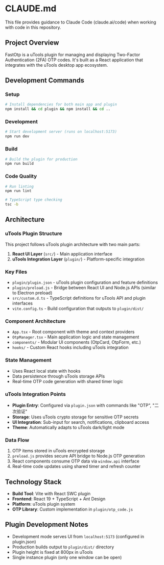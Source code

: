 # CLAUDE.md

This file provides guidance to Claude Code (claude.ai/code) when working with code in this repository.

## Project Overview

FastOtp is a uTools plugin for managing and displaying Two-Factor Authentication (2FA) OTP codes. It's built as a React application that integrates with the uTools desktop app ecosystem.

## Development Commands

### Setup
```bash
# Install dependencies for both main app and plugin
npm install && cd plugin && npm install && cd ..
```

### Development
```bash
# Start development server (runs on localhost:5173)
npm run dev
```

### Build
```bash
# Build the plugin for production
npm run build
```

### Code Quality
```bash
# Run linting
npm run lint

# TypeScript type checking
tsc -b
```

## Architecture

### uTools Plugin Structure
This project follows uTools plugin architecture with two main parts:

1. **React UI Layer** (`src/`) - Main application interface
2. **uTools Integration Layer** (`plugin/`) - Platform-specific integration

### Key Files
- `plugin/plugin.json` - uTools plugin configuration and feature definitions
- `plugin/preload.js` - Bridge between React UI and Node.js APIs (similar to Electron preload)
- `src/custom.d.ts` - TypeScript definitions for uTools API and plugin interfaces
- `vite.config.ts` - Build configuration that outputs to `plugin/dist/`

### Component Architecture
- `App.tsx` - Root component with theme and context providers
- `OtpManager.tsx` - Main application logic and state management
- `components/` - Modular UI components (OtpCard, OtpForm, etc.)
- `hooks/` - Custom React hooks including uTools integration

### State Management
- Uses React local state with hooks
- Data persistence through uTools storage APIs
- Real-time OTP code generation with shared timer logic

### uTools Integration Points
- **Plugin Entry**: Configured via `plugin.json` with commands like "OTP", "二次验证"
- **Storage**: Uses uTools crypto storage for sensitive OTP secrets
- **UI Integration**: Sub-input for search, notifications, clipboard access
- **Theme**: Automatically adapts to uTools dark/light mode

### Data Flow
1. OTP items stored in uTools encrypted storage
2. `preload.js` provides secure API bridge to Node.js OTP generation
3. React components consume OTP data via `window.api` interface
4. Real-time code updates using shared timer and refresh counter

## Technology Stack
- **Build Tool**: Vite with React SWC plugin
- **Frontend**: React 19 + TypeScript + Ant Design
- **Platform**: uTools plugin system
- **OTP Library**: Custom implementation in `plugin/otp_code.js`

## Plugin Development Notes
- Development mode serves UI from `localhost:5173` (configured in plugin.json)
- Production builds output to `plugin/dist/` directory
- Plugin height is fixed at 800px in uTools
- Single instance plugin (only one window can be open)
